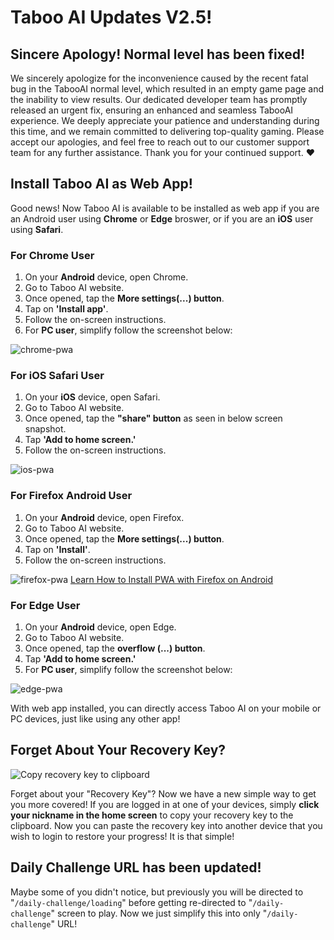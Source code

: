 # **Taboo AI Updates V2.5!**

## Sincere Apology! Normal level has been fixed!

We sincerely apologize for the inconvenience caused by the recent fatal bug in the TabooAI normal level, which resulted in an empty game page and the inability to view results. Our dedicated developer team has promptly released an urgent fix, ensuring an enhanced and seamless TabooAI experience. We deeply appreciate your patience and understanding during this time, and we remain committed to delivering top-quality gaming. Please accept our apologies, and feel free to reach out to our customer support team for any further assistance. Thank you for your continued support. ❤️

## Install Taboo AI as Web App!

Good news! Now Taboo AI is available to be installed as web app if you are an Android user using **Chrome** or **Edge** broswer, or if you are an **iOS** user using **Safari**. 

### For Chrome User

1. On your **Android** device, open Chrome.
2. Go to Taboo AI website.
3. Once opened, tap the **More settings(...) button**.
4. Tap on **'Install app'**.
5. Follow the on-screen instructions.
6. For **PC user**, simplify follow the screenshot below:

![chrome-pwa](/features/pwa-chrome.png)

### For iOS Safari User

1. On your **iOS** device, open Safari.
2. Go to Taboo AI website.
3. Once opened, tap the **"share" button** as seen in below screen snapshot.
4. Tap **'Add to home screen.'**
5. Follow the on-screen instructions.

![ios-pwa](/features/pwa-ios.gif)

### For Firefox Android User

1. On your **Android** device, open Firefox.
2. Go to Taboo AI website.
3. Once opened, tap the **More settings(...) button**.
4. Tap on **'Install'**.
5. Follow the on-screen instructions.

![firefox-pwa](/features/pwa-firefox.png)
[Learn How to Install PWA with Firefox on Android](https://mzl.la/3p7ltJx)

### For Edge User

1. On your **Android** device, open Edge.
2. Go to Taboo AI website.
3. Once opened, tap the **overflow (...) button**.
4. Tap **'Add to home screen.'**
5. For **PC user**, simplify follow the screenshot below:

![edge-pwa](/features/pwa-edge.png)

With web app installed, you can directly access Taboo AI on your mobile or PC devices, just like using any other app!

## Forget About Your Recovery Key?

![Copy recovery key to clipboard](/features/Copy%20RKey%20to%20Clipboard.png)

Forget about your "Recovery Key"? Now we have a new simple way to get you more covered! If you are logged in at one of your devices, simply **click your nickname in the home screen** to copy your recovery key to the clipboard. Now you can paste the recovery key into another device that you wish to login to restore your progress! It is that simple!

## Daily Challenge URL has been updated!

Maybe some of you didn't notice, but previously you will be directed to "`/daily-challenge/loading`" before getting re-directed to "`/daily-challenge`" screen to play. Now we just simplify this into only "`/daily-challenge`" URL!